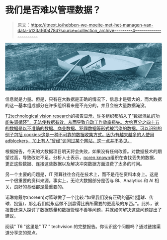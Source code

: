 # 我们是否难以管理数据？

> 原文：<https://itnext.io/hebben-we-moeite-met-het-managen-van-data-b123a160478d?source=collection_archive---------4----------------------->

![](img/4c01ecd81b093dde4f8caa1aea4ca06d.png)

信息就是力量。但是，只有在大数据是正确的情况下，信息才是强大的，而大数据的这一基本组成部分在许多组织看来是不充分的，并且会被大量数据淹没。

[T2](http://core0.staticworld.net/assets/2016/03/28/data---the-fundamentals-are-broken-final.pdf)[technological vision research](http://techvisionresearch.com/)的[报告显示，许多组织都陷入了“数据混乱的功能失调循环”，无法使数据有效，从而导致自动工作效率损失。大约百分之四十五的数据是以不准确的数据、商业数据、犯罪数据等形式被污染的数据。可以识别的例子包括 cookies:这是一种不可靠的数据收集方式。因为有越来越多的人使用 adblockers，加上有人“曾经”访问过某个网站，这一点并不多见。](http://core0.staticworld.net/assets/2016/03/28/data---the-fundamentals-are-broken-final.pdf)

根据报告，今天的大数据项目明天将会失败，如果没有任何改善。对数据技术的期望过高，导致改进不足。分析人士表示，[noren known](https://www.linkedin.com/in/noreen-kendle-a3440a1)组织在查找丢失的数据、更正这些数据、连接这些数据以及解决冲突数据方面浪费了太多的时间。

另一个主要的问题是，IT 预算往往会花在技术上，而不是花在资料本身上。这是一个很重要的资料来源。事实上，无论大数据部分是否与 BI、Analytics 和 AI 相关，良好的基础都是最重要的。

诺琳肯戴尔(noreen)对篮球做了一个比较:“如果我们没有正确的基础(运球、传球、投篮)，那么我们就永远做不到赢得比赛所需要的更高级的东西。”。此外，该报告还深入探讨了数据质量和数据管理不善等问题，并就如何解决这些问题提出了建议。

阅读" T6 "这里是" T7 " techvision 的完整报告。你认识这个问题吗？通过链接渠道分享您的观点。